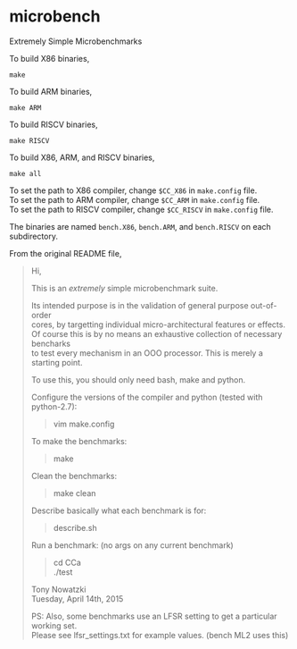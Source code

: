 # microbench
Extremely Simple Microbenchmarks

To build X86 binaries,  
```shell
make
```

To build ARM binaries,
```shell
make ARM
```

To build RISCV binaries,
```shell
make RISCV
```

To build X86, ARM, and RISCV binaries,
```shell
make all
```

To set the path to X86 compiler, change `$CC_X86` in `make.config` file.  
To set the path to ARM compiler, change `$CC_ARM` in `make.config` file.  
To set the path to RISCV compiler, change `$CC_RISCV` in `make.config` file.  

The binaries are named `bench.X86`, `bench.ARM`, and `bench.RISCV` on each subdirectory.

From the original README file,

> Hi,
> 
> This is an *extremely* simple microbenchmark suite.
> 
> Its intended purpose is in the validation of general purpose out-of-order  
> cores, by targetting individual micro-architectural features or effects.  
> Of course this is by no means an exhaustive collection of necessary bencharks  
> to test every mechanism in an OOO processor.  This is merely a starting point.  
> 
> To use this, you should only need bash, make and python.  
> 
> Configure the versions of the compiler and python (tested with python-2.7):  
> > vim make.config
> 
> To make the benchmarks:  
> > make
> 
> Clean the benchmarks:  
> > make clean
> 
> Describe basically what each benchmark is for:  
> > describe.sh
> 
> Run a benchmark: (no args on any current benchmark)  
> > cd CCa  
> > ./test
> 
> Tony Nowatzki  
> Tuesday, April 14th, 2015  
> 
> PS: Also, some benchmarks use an LFSR setting to get a particular working set.  
> Please see lfsr_settings.txt for example values. (bench ML2 uses this)  
